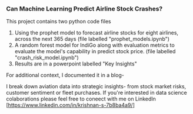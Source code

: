 ### Can Machine Learning Predict Airline Stock Crashes?

This project contains two python code files 
1) Using the prophet model to forecast airline stocks for eight airlines, across the next 365 days (file labelled "prophet_models.ipynb")
2) A random forest model for IndiGo along with evaluation metrics to evaluate the model's capability in predict stock price. (file labelled "crash_risk_model.ipynb")
3) Results are in a powerpoint labelled "Key Insights"

For additional context, I documented it in a blog- 

I break down aviation data into strategic insights- from stock market risks, customer sentiment or fleet purchases. 
If you're interested in data science colaborations please feel free to coneect with me on LinkedIn [https://www.linkedin.com/in/krishnan-s-7b8ba4a9/]
